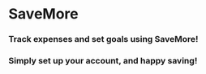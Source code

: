 # SaveMore
### Track expenses and set goals using SaveMore!
### Simply set up your account, and happy saving!
